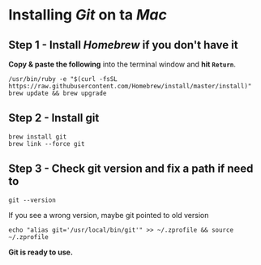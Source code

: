 # Installing *Git* on ta *Mac*



## Step 1 - Install *Homebrew* if you don't have it

**Copy & paste the following** into the terminal window and **hit `Return`**.
```
/usr/bin/ruby -e "$(curl -fsSL https://raw.githubusercontent.com/Homebrew/install/master/install)"
brew update && brew upgrade
```


## Step 2 - Install git
```
brew install git
brew link --force git
```


## Step 3 - Check git version and fix a path if need to
```
git --version
```

If you see a wrong version, maybe git pointed to old version

```
echo "alias git='/usr/local/bin/git'" >> ~/.zprofile && source ~/.zprofile
```


**Git is ready to use.**
